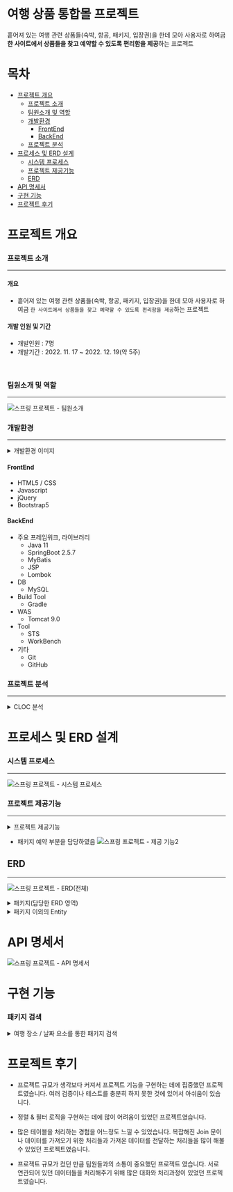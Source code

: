 # 여행 상품 통합몰 프로젝트

흩어져 있는 여행 관련 상품들(숙박, 항공, 패키지, 입장권)을 한데 모아 사용자로 하여금<br> 
**한 사이트에서 상품들을 찾고 예약할 수 있도록 편리함을 제공**하는 프로젝트
<br>

# 목차
* [프로젝트 개요](#프로젝트-개요)
    * [프로젝트 소개](#프로젝트-소개)
    * [팀원소개 및 역할](#팀원소개-및-역할)
    * [개발환경](#개발환경)
        * [FrontEnd](#frontend)
        * [BackEnd](#backend)
    * [프로젝트 분석](#프로젝트-분석)
* [프로세스 및 ERD 설계](#프로세스-및-erd-설계)
    * [시스템 프로세스](#시스템-프로세스)
    * [프로젝트 제공기능](#프로젝트-제공기능)
    * [ERD](#erd)
* [API 명세서](#api-명세서)
* [구현 기능](#구현-기능)
* [프로젝트 후기](#프로젝트-후기)

# 프로젝트 개요
### 프로젝트 소개
---
#### 개요
* 흩어져 있는 여행 관련 상품들(숙박, 항공, 패키지, 입장권)을 한데 모아 사용자로 하여금 `한 사이트에서 상품들을 찾고 예약할 수 있도록 편리함을 제공`하는 프로젝트
#### 개발 인원 및 기간
* 개발인원 : 7명
* 개발기간 : 2022. 11. 17 ~ 2022. 12. 19(약 5주)

<br>

### 팀원소개 및 역할
---
![스프링 프로젝트 - 팀원소개](https://user-images.githubusercontent.com/82436530/218076418-6920b406-1bc7-44d8-b18b-b57c8367ecd0.png)

### 개발환경
---

<details>
<summary>개발환경 이미지</summary>
<div markdown="1">

<img src="https://user-images.githubusercontent.com/82436530/218085060-e45449bb-8fb2-4f6e-8af4-7bd38f25464a.png">

</div>
</details>

#### FrontEnd
* HTML5 / CSS
* Javascript
* jQuery
* Bootstrap5
#### BackEnd
* 주요 프레임워크, 라이브러리
    * Java 11
    * SpringBoot 2.5.7
    * MyBatis
    * JSP
    * Lombok
* DB
    * MySQL
* Build Tool
    * Gradle
* WAS
    * Tomcat 9.0
* Tool
    * STS
    * WorkBench
* 기타
    * Git
    * GitHub

### 프로젝트 분석
---
<details>
<summary>CLOC 분석</summary>
<div markdown="1">

![스프링 프로젝트 - 프로젝트 분석(cloc)](https://user-images.githubusercontent.com/82436530/218087608-9089f81f-1b3f-47fa-bc81-cb6630b3e3e3.png)

</div>
</details>

# 프로세스 및 ERD 설계
### 시스템 프로세스
---
![스프링 프로젝트 - 시스템 프로세스](https://user-images.githubusercontent.com/82436530/218088184-9ff7c1ff-bcff-4447-b809-406d7b638016.png)

### 프로젝트 제공기능
---
<details>
<summary>프로젝트 제공기능</summary>
<div markdown="1">

![스프링 프로젝트 - 제공 기능1](https://user-images.githubusercontent.com/82436530/218124731-560028a5-d938-4238-949e-8c99d966ffdd.png)

![스프링 프로젝트 - 제공 기능3](https://user-images.githubusercontent.com/82436530/218124883-c10f5215-b9ed-41b1-83f7-e6a77546f3ff.png)

</div>
</details>

* 패키지 예약 부분을 담당하였음
![스프링 프로젝트 - 제공 기능2](https://user-images.githubusercontent.com/82436530/218124829-549d1914-0cb8-4cca-bdba-691e1f666992.png)

## ERD
---
![스프링 프로젝트 - ERD(전체)](https://user-images.githubusercontent.com/82436530/218125711-5ccc0a3c-4e28-498b-b25e-0378ec7e4f24.png)

<details>
<summary>패키지(담당한 ERD 영역)</summary>
<div markdown="1">

![스프링 프로젝트 - ERD(패키지)](https://user-images.githubusercontent.com/82436530/218126925-ff932adf-85bd-40d5-a9d0-08bd96e22f4d.png)
![스프링 프로젝트 - ERD(패키지-개요1)](https://user-images.githubusercontent.com/82436530/218126943-c659c560-39ea-4cbf-be44-5553153c1fcf.png)
![스프링 프로젝트 - ERD(패키지-개요2)](https://user-images.githubusercontent.com/82436530/218126959-fb9ffb74-4517-42b6-a8e9-9f76aab5967c.png)
![스프링 프로젝트 - ERD(패키지-개요3)](https://user-images.githubusercontent.com/82436530/218126968-a97e84ef-4640-4bcd-aeae-bf0d4ae68052.png)
![스프링 프로젝트 - ERD(패키지-개요4)](https://user-images.githubusercontent.com/82436530/218126988-d720668b-827d-4d22-9afb-c5022f8cc0e1.png)

</div>
</details>

<details>
<summary>패키지 이외의 Entity</summary>
<div markdown="1">

![스프링 프로젝트 - ERD(항공)](https://user-images.githubusercontent.com/82436530/218127769-264dd379-d9c5-4a01-8623-c4597ca29a1d.png)
![스프링 프로젝트 - ERD(회원-국가)](https://user-images.githubusercontent.com/82436530/218127777-48a326e9-709d-4c5f-88f0-137655492c42.png)
![스프링 프로젝트 - ERD(검색-찜-리뷰)](https://user-images.githubusercontent.com/82436530/218127783-f369ee0b-2dd0-4224-8804-ce3582c08606.png)
![스프링 프로젝트 - ERD(숙박)](https://user-images.githubusercontent.com/82436530/218127785-f9574ad3-214e-4e6d-bcb2-da2841dea7c6.png)
![스프링 프로젝트 - ERD(입장권)](https://user-images.githubusercontent.com/82436530/218127789-2273ca03-0b69-43b2-a6eb-d69bb4ff6fc7.png)

</div>
</details>

# API 명세서

![스프링 프로젝트 - API 명세서](https://user-images.githubusercontent.com/82436530/218128619-859b6e1e-0570-42ea-9711-4ee96d212965.png)


# 구현 기능
### 패키지 검색
<details>
<summary>여행 장소 / 날짜 요소를 통한 패키지 검색
</summary>
<div markdown="1">

![스프링프로젝트 -패키지 검색](https://user-images.githubusercontent.com/82436530/218243325-f2841e53-9e00-43a8-8030-3097ae57979e.gif)

코드링크 
<https://github.com/startfrombt/ohTravel/blob/ada8a6a53c32749f616d6cb7d3c621400ef6740c/ohTravel/src/main/java/com/oracle/ohTravel/pkage/controller/PkageController.java#L108>

</div>
</details>

# 프로젝트 후기
* 프로젝트 규모가 생각보다 커져서 프로젝트 기능을 구현하는 데에 집중했던 프로젝트였습니다. 여러 검증이나 테스트를 충분히 하지 못한 것에 있어서 아쉬움이 있습니다.

* 정렬 \& 필터 로직을 구현하는 데에 많이 어려움이 있었던 프로젝트였습니다. 

* 많은 테이블을 처리하는 경험을 어느정도 느낄 수 있었습니다. 복잡해진 Join 문이나 데이터를 가져오기 위한 처리들과 가져온 데이터를 전달하는 처리들을 많이 해볼 수 있었던 프로젝트였습니다. 

* 프로젝트 규모가 컸던 만큼 팀원들과의 소통이 중요했던 프로젝트 였습니다. 서로 연관되어 있던 데이터들을 처리해주기 위해 많은 대화와 처리과정이 있었던 프로젝트였습니다.
